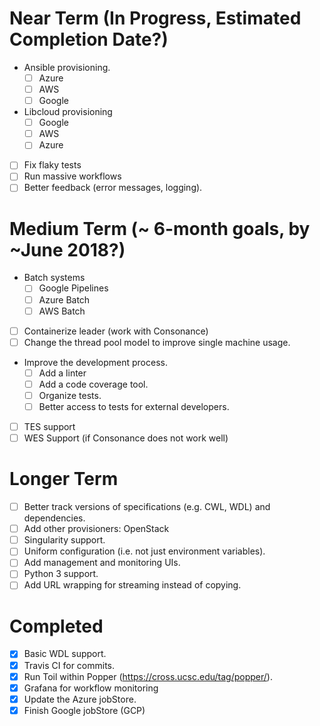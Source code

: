 # Near Term (In Progress, Estimated Completion Date?)
* Ansible provisioning.
   - [ ] Azure
   - [ ] AWS
   - [ ] Google
*  Libcloud provisioning
   - [ ] Google
   - [ ] AWS
   - [ ] Azure
- [ ] Fix flaky tests
- [ ] Run massive workflows
- [ ] Better feedback (error messages, logging).

# Medium Term (~ 6-month goals, by ~June 2018?)
* Batch systems
   - [ ] Google Pipelines
   - [ ] Azure Batch
   - [ ] AWS Batch
- [ ] Containerize leader (work with Consonance)
- [ ] Change the thread pool model to improve single machine usage.
* Improve the development process.
   - [ ] Add a linter
   - [ ] Add a code coverage tool.
   - [ ] Organize tests.
   - [ ] Better access to tests for external developers.
- [ ] TES support
- [ ] WES Support (if Consonance does not work well)

# Longer Term
- [ ] Better track versions of specifications (e.g. CWL, WDL) and dependencies.
- [ ] Add other provisioners: OpenStack
- [ ] Singularity support.
- [ ] Uniform configuration (i.e. not just environment variables).
- [ ] Add management and monitoring UIs.
- [ ] Python 3 support.
- [ ] Add URL wrapping for streaming instead of copying.

# Completed
- [x] Basic WDL support.
- [x] Travis CI for commits.
 - [x] Run Toil within Popper (https://cross.ucsc.edu/tag/popper/).
 - [x] Grafana for workflow monitoring
- [x]  Update the Azure jobStore.
 - [x] Finish Google jobStore (GCP)
